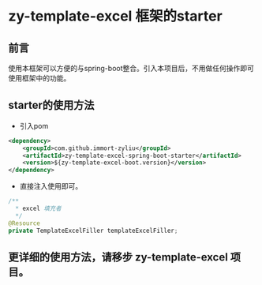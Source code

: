 # zy-template-excel 框架的starter

## 前言
使用本框架可以方便的与spring-boot整合。引入本项目后，不用做任何操作即可使用框架中的功能。

## starter的使用方法
- 引入pom
```xml
<dependency>
    <groupId>com.github.immort-zyliu</groupId>
    <artifactId>zy-template-excel-spring-boot-starter</artifactId>
    <version>${zy-template-excel-boot.version}</version>
</dependency>
```
- 直接注入使用即可。
```java
/**
  * excel 填充者
  */
@Resource
private TemplateExcelFiller templateExcelFiller;
```

## 更详细的使用方法，请移步 zy-template-excel 项目。
